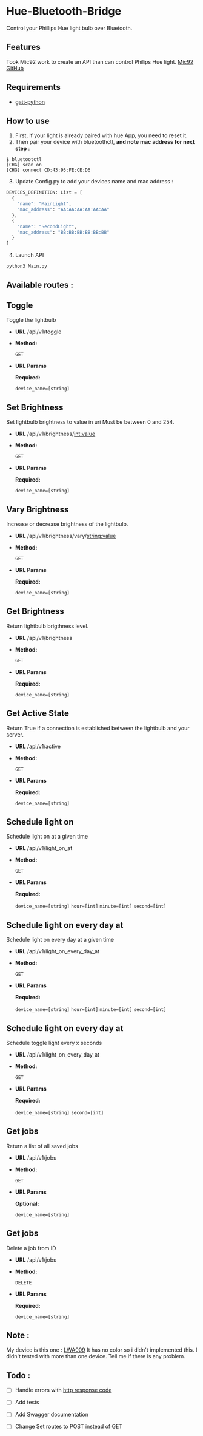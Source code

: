 # Hue-Bluetooth-Bridge
Control your Phillips Hue light bulb over Bluetooth.

## Features

Took Mic92 work to create an API than can control Philips Hue light.
[Mic92 GitHub](https://github.com/Mic92/hue-ble-ctl)

## Requirements

- [gatt-python](https://github.com/getsenic/gatt-python)

## How to use

1. First, if your light is already paired with hue App, you need to reset it.
2. Then pair your device with bluetoothctl, **and note mac address for next step** :

```console
$ bluetootctl
[CHG] scan on
[CHG] connect CD:43:95:FE:CE:D6
```

3. Update Config.py to add your devices name and mac address :

```python
DEVICES_DEFINITION: List = [
  {
    "name": "MainLight",
    "mac_address": "AA:AA:AA:AA:AA:AA"
  },
  {
    "name": "SecondLight",
    "mac_address": "BB:BB:BB:BB:BB:BB"
  }
]
```

4. Launch API

```console
python3 Main.py
```

## Available routes :

**Toggle**
----
  Toggle the lightbulb

* **URL**
  /api/v1/toggle

* **Method:**

  `GET`

*  **URL Params**

   **Required:**

   `device_name=[string]`

**Set Brightness**
----
  Set lightbulb brightness to value in uri
  Must be between 0 and 254.

* **URL**
  /api/v1/brightness/<int:value>

* **Method:**

  `GET`

*  **URL Params**

   **Required:**

   `device_name=[string]`


**Vary Brightness**
----
  Increase or decrease brightness of the lightbulb.

* **URL**
  /api/v1/brightness/vary/<string:value>

* **Method:**

  `GET`

*  **URL Params**

   **Required:**

   `device_name=[string]`

**Get Brightness**
----
  Return lightbulb brigthness level.

* **URL**
  /api/v1/brightness

* **Method:**

  `GET`

*  **URL Params**

   **Required:**

   `device_name=[string]`

**Get Active State**
----
  Return True if a connection is established between the lightbulb and your server.

* **URL**
  /api/v1/active

* **Method:**

  `GET`

*  **URL Params**

   **Required:**

   `device_name=[string]`

**Schedule light on**
----
  Schedule light on at a given time

* **URL**
  /api/v1/light_on_at

* **Method:**

  `GET`

*  **URL Params**

   **Required:**

   `device_name=[string]`
   `hour=[int]`
   `minute=[int]`
   `second=[int]`

**Schedule light on every day at**
----
  Schedule light on every day at a given time

* **URL**
  /api/v1/light_on_every_day_at

* **Method:**

  `GET`

*  **URL Params**

   **Required:**

   `device_name=[string]`
   `hour=[int]`
   `minute=[int]`
   `second=[int]`

**Schedule light on every day at**
----
  Schedule toggle light every x seconds

* **URL**
  /api/v1/light_on_every_day_at

* **Method:**

  `GET`

*  **URL Params**

   **Required:**

   `device_name=[string]`
   `second=[int]`

**Get jobs**
----
  Return a list of all saved jobs

* **URL**
  /api/v1/jobs

* **Method:**

  `GET`

*  **URL Params**

   **Optional:**

   `device_name=[string]`


**Get jobs**
----
  Delete a job from ID

* **URL**
  /api/v1/jobs

* **Method:**

  `DELETE`

*  **URL Params**

   **Required:**

   `device_name=[string]`

## Note :
My device is this one : [LWA009](https://zigbee.blakadder.com/Philips_LWA009.html)
It has no color so i didn't implemented this.
I didn't tested with more than one device. Tell me if there is any problem.

## Todo :

- [ ] Handle errors with [http response code](https://en.wikipedia.org/wiki/List_of_HTTP_status_codes)

- [ ] Add tests

- [ ] Add Swagger documentation

- [ ] Change Set routes to POST instead of GET
